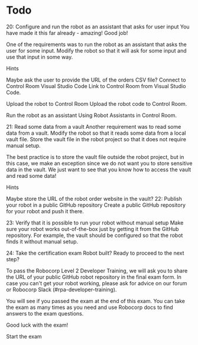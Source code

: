 # Todo

20: Configure and run the robot as an assistant that asks for user input
You have made it this far already - amazing! Good job!

One of the requirements was to run the robot as an assistant that asks the user for some input. Modify the robot so that it will ask for some input and use that input in some way.

Hints

Maybe ask the user to provide the URL of the orders CSV file?
Connect to Control Room
Visual Studio Code
Link to Control Room from Visual Studio Code.

Upload the robot to Control Room
Upload the robot code to Control Room.

Run the robot as an assistant
Using Robot Assistants in Control Room.

21: Read some data from a vault
Another requirement was to read some data from a vault. Modify the robot so that it reads some data from a local vault file. Store the vault file in the robot project so that it does not require manual setup.

The best practice is to store the vault file outside the robot project, but in this case, we make an exception since we do not want you to store sensitive data in the vault. We just want to see that you know how to access the vault and read some data!

Hints

Maybe store the URL of the robot order website in the vault?
22: Publish your robot in a public GitHub repository
Create a public GitHub repository for your robot and push it there.

23: Verify that it is possible to run your robot without manual setup
Make sure your robot works out-of-the-box just by getting it from the GitHub repository. For example, the vault should be configured so that the robot finds it without manual setup.

24: Take the certification exam
Robot built? Ready to proceed to the next step?

To pass the Robocorp Level 2 Developer Training, we will ask you to share the URL of your public GitHub robot repository in the final exam form. In case you can't get your robot working, please ask for advice on our forum or Robocorp Slack (#rpa-developer-training).

You will see if you passed the exam at the end of this exam. You can take the exam as many times as you need and use Robocorp docs to find answers to the exam questions.

Good luck with the exam!

Start the exam

